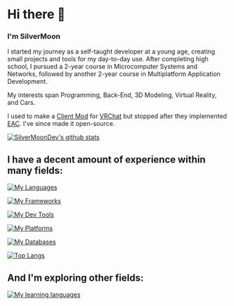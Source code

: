 # Hi there 👋

### I'm SilverMoon

I started my journey as a self-taught developer at a young age, creating small projects and tools for my day-to-day use. 
After completing high school, I pursued a 2-year course in Microcomputer Systems and Networks, followed by another 2-year course in Multiplatform Application Development.

My interests span Programming, Back-End, 3D Modeling, Virtual Reality, and Cars.

I used to make a [Client Mod](https://github.com/SilverMoonDev/VRC-JoanpixerClient) for [VRChat](https://vrchat.com/) but stopped after they implemented [EAC](https://easy.ac/). I've since made it open-source.

[![SilverMoonDev's github stats](https://github-readme-stats.vercel.app/api?username=SilverMoonDev&theme=tokyonight&show_icons=true&count_private=true&skipcahce)](https://github.com/anuraghazra/github-readme-stats)

## I have a decent amount of experience within many fields:

[![My Languages](https://skillicons.dev/icons?i=cs,java,kotlin,js,php,py,regex,html,css,bash,powershell,lua&perline=12)](https://skillicons.dev)

[![My Frameworks](https://skillicons.dev/icons?i=dotnet,jquery&perline=12)](https://skillicons.dev)

[![My Dev Tools](https://skillicons.dev/icons?i=visualstudio,vscode,unity,blender,photoshop&perline=12)](https://skillicons.dev)

[![My Platforms](https://skillicons.dev/icons?i=github,netlify,linux,docker&perline=12)](https://skillicons.dev)

[![My Databases](https://skillicons.dev/icons?i=sqlite,postgres,mysql,mariadb&perline=12)](https://skillicons.dev)

[![Top Langs](https://github-readme-stats.vercel.app/api/top-langs/?username=SilverMoonDev&theme=tokyonight&layout=compact&hide=ShaderLab,HLSL)](https://github.com/anuraghazra/github-readme-stats)

## And I'm exploring other fields:

[![My learning languages](https://skillicons.dev/icons?i=cpp&perline=12)](https://skillicons.dev)
